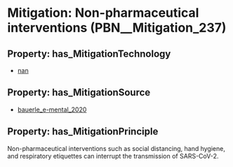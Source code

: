 # Mitigation: __Non-pharmaceutical interventions__ (PBN__Mitigation_237)

## Property: has_MitigationTechnology

* [nan](../Technology/PBN__Technology_22)

## Property: has_MitigationSource

* [bauerle_e-mental_2020](../Article/PBN__Article_209)

## Property: has_MitigationPrinciple

Non-pharmaceutical interventions such as social distancing, hand hygiene, and respiratory etiquettes can interrupt the transmission of SARS-CoV-2.

